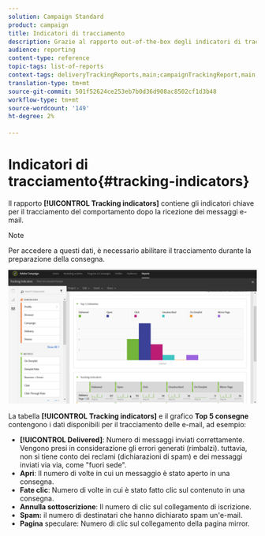 ```yaml
---
solution: Campaign Standard
product: campaign
title: Indicatori di tracciamento
description: Grazie al rapporto out-of-the-box degli indicatori di tracciamento, scopri il comportamento dei clienti che ricevono i messaggi e-mail.
audience: reporting
content-type: reference
topic-tags: list-of-reports
context-tags: deliveryTrackingReports,main;campaignTrackingReport,main;programTrackingReport,main
translation-type: tm+mt
source-git-commit: 501f52624ce253eb7b0d36d908ac8502cf1d3b48
workflow-type: tm+mt
source-wordcount: '149'
ht-degree: 2%

---
```



# Indicatori di tracciamento{#tracking-indicators}

Il rapporto **[!UICONTROL Tracking indicators]** contiene gli indicatori chiave per il tracciamento del comportamento dopo la ricezione dei messaggi e-mail.

>[!NOTE]
>
>Per accedere a questi dati, è necessario abilitare il tracciamento durante la preparazione della consegna.

![](assets/delivery_reports_2.png)

La tabella **[!UICONTROL Tracking indicators]** e il grafico **Top 5 consegne** contengono i dati disponibili per il tracciamento delle e-mail, ad esempio:

* **[!UICONTROL Delivered]**: Numero di messaggi inviati correttamente. Vengono presi in considerazione gli errori generati (rimbalzi). tuttavia, non si tiene conto dei reclami (dichiarazioni di spam) e dei messaggi inviati via via, come &quot;fuori sede&quot;.
* **Apri**: Il numero di volte in cui un messaggio è stato aperto in una consegna.
* **Fate clic**: Numero di volte in cui è stato fatto clic sul contenuto in una consegna.
* **Annulla sottoscrizione**: Il numero di clic sul collegamento di iscrizione.
* **Spam:** il numero di destinatari che hanno dichiarato spam un&#39;e-mail.
* **Pagina** speculare: Numero di clic sul collegamento della pagina mirror.


